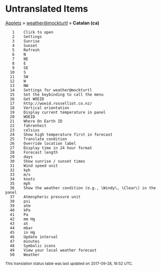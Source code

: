 # Untranslated Items
[Applets](../../../README.md) &#187; [weather@mockturtl](../README.md) &#187; **Catalan (ca)**

       1	Click to open
       2	Settings
       3	Sunrise
       4	Sunset
       5	Refresh
       6	N
       7	NE
       8	E
       9	SE
      10	S
      11	SW
      12	W
      13	NW
      14	Settings for weather@mockturtl
      15	Set the keybinding to call the menu
      16	Get WOEID
      17	http://woeid.rosselliot.co.nz/
      18	Vertical orientation
      19	Display current temperature in panel
      20	WOEID
      21	Where On Earth ID
      22	fahrenheit
      23	celsius
      24	Show high temperature first in forecast
      25	Translate condition
      26	Override location label
      27	Display time in 24 hour format
      28	Forecast length
      29	days
      30	Show sunrise / sunset times
      31	Wind speed unit
      32	kph
      33	m/s
      34	knots
      35	mph
      36	Show the weather condition (e.g., \Windy\, \Clear\) in the panel
      37	Atmospheric pressure unit
      38	psi
      39	atm
      40	kPa
      41	Pa
      42	mm Hg
      43	at
      44	mbar
      45	in Hg
      46	Update interval
      47	minutes
      48	Symbolic icons
      49	View your local weather forecast
      50	Weather

<sup>This translation status table was last updated on 2017-09-28, 16:52 UTC.</sup>
